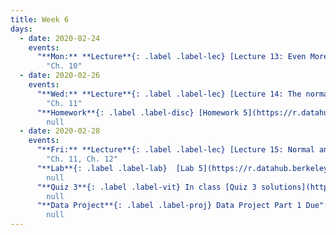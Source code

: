 ```yaml
---
title: Week 6
days:
  - date: 2020-02-24
    events:
      "**Mon:** **Lecture**{: .label .label-lec} [Lecture 13: Even More Probability](https://ph142-ucb.github.io/sp20/src/lec/l13-even-more-probability.pdf) [(webcast)](https://www.youtube.com/watch?v=Jc0rBp1_4n4)":
        "Ch. 10"
  - date: 2020-02-26
    events:
      "**Wed:** **Lecture**{: .label .label-lec} [Lecture 14: The normal distribution](https://ph142-ucb.github.io/sp20/src/lec/l14-normal-distribution.pdf)":
        "Ch. 11"
      "**Homework**{: .label .label-disc} [Homework 5](https://r.datahub.berkeley.edu/hub/user-redirect/git-pull?repo=https%3A%2F%2Fgithub.com%2Fnnpok%2Fph142-sp20&urlpath=rstudio%2F) (Due March 3rd)":
        null
  - date: 2020-02-28
    events:
      "**Fri:** **Lecture**{: .label .label-lec} [Lecture 15: Normal and Binomial distributions](https://ph142-ucb.github.io/sp20/src/lec/l15-normal-binomial.pdf)":
        "Ch. 11, Ch. 12"
      "**Lab**{: .label .label-lab}  [Lab 5](https://r.datahub.berkeley.edu/hub/user-redirect/git-pull?repo=https%3A%2F%2Fgithub.com%2Fnnpok%2Fph142-sp20&urlpath=rstudio%2F) (Due Feb 28th)":
        null
      "**Quiz 3**{: .label .label-vit} In class [Quiz 3 solutions](https://ph142-ucb.github.io/sp20/src/lec/quiz3-solutions.pdf)":
        null
      "**Data Project**{: .label .label-proj} Data Project Part 1 Due":
        null
---
```

